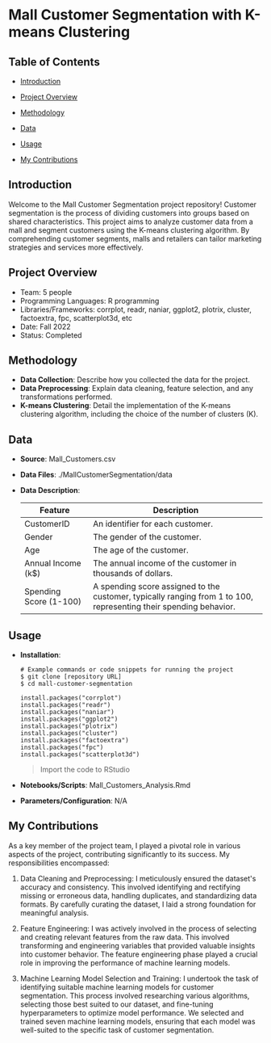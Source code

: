 # Mall Customer Segmentation with K-means Clustering

## Table of Contents

- [Introduction](#introduction)

- [Project Overview](#project-overview)

- [Methodology](#methodology)

- [Data](#data)

- [Usage](#usage)

- [My Contributions](#my-contributions)

  

## Introduction

Welcome to the Mall Customer Segmentation project repository! Customer segmentation is the process of dividing customers into groups based on shared characteristics. This project aims to analyze customer data from a mall and segment customers using the K-means clustering algorithm. By comprehending customer segments, malls and retailers can tailor marketing strategies and services more effectively.

## Project Overview

- Team: 5 people
- Programming Languages: R programming
- Libraries/Frameworks: corrplot, readr, naniar, ggplot2, plotrix, cluster, factoextra, fpc, scatterplot3d, etc
- Date: Fall 2022
- Status: Completed

## Methodology

- **Data Collection**: Describe how you collected the data for the project.
- **Data Preprocessing**: Explain data cleaning, feature selection, and any transformations performed.
- **K-means Clustering**: Detail the implementation of the K-means clustering algorithm, including the choice of the number of clusters (K).

## Data

- **Source**: Mall_Customers.csv

- **Data Files**: ./MallCustomerSegmentation/data

- **Data Description**: 

  | Feature                | Description                                                  |
  | ---------------------- | ------------------------------------------------------------ |
  | CustomerID             | An identifier for each customer.                             |
  | Gender                 | The gender of the customer.                                  |
  | Age                    | The age of the customer.                                     |
  | Annual Income (k$)     | The annual income of the customer in thousands of dollars.   |
  | Spending Score (1-100) | A spending score assigned to the customer, typically ranging from 1 to 100, representing their spending behavior. |

  

## Usage

- **Installation**: 

  ```
  # Example commands or code snippets for running the project
  $ git clone [repository URL]
  $ cd mall-customer-segmentation
  ```

  

  ```
  install.packages("corrplot")
  install.packages("readr")
  install.packages("naniar")
  install.packages("ggplot2")
  install.packages("plotrix")
  install.packages("cluster")
  install.packages("factoextra")
  install.packages("fpc")
  install.packages("scatterplot3d")
  ```

  > Import the code to RStudio

- **Notebooks/Scripts**: Mall_Customers_Analysis.Rmd

- **Parameters/Configuration**: N/A



## My Contributions

As a key member of the project team, I played a pivotal role in various aspects of the project, contributing significantly to its success. My responsibilities encompassed:

1. Data Cleaning and Preprocessing: I meticulously ensured the dataset's accuracy and consistency. This involved identifying and rectifying missing or erroneous data, handling duplicates, and standardizing data formats. By carefully curating the dataset, I laid a strong foundation for meaningful analysis.

2. Feature Engineering: I was actively involved in the process of selecting and creating relevant features from the raw data. This involved transforming and engineering variables that provided valuable insights into customer behavior. The feature engineering phase played a crucial role in improving the performance of machine learning models.

3. Machine Learning Model Selection and Training: I undertook the task of identifying suitable machine learning models for customer segmentation. This process involved researching various algorithms, selecting those best suited to our dataset, and fine-tuning hyperparameters to optimize model performance. We selected and trained seven machine learning models, ensuring that each model was well-suited to the specific task of customer segmentation.

